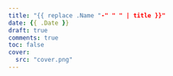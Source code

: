 ```yaml
---
title: "{{ replace .Name "-" " " | title }}"
date: {{ .Date }}
draft: true
comments: true
toc: false
cover:
  src: "cover.png"
---
```

